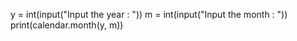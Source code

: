 y = int(input("Input the year : "))
m = int(input("Input the month : "))
print(calendar.month(y, m))
